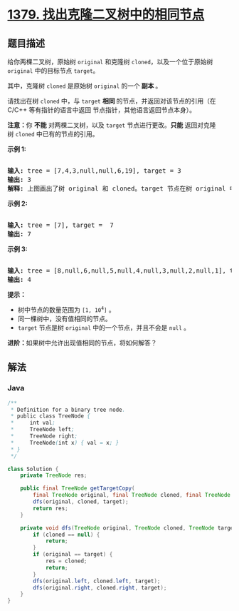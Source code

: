 # [1379. 找出克隆二叉树中的相同节点](https://leetcode.cn/problems/find-a-corresponding-node-of-a-binary-tree-in-a-clone-of-that-tree)

## 题目描述

<p>给你两棵二叉树，原始树 <code>original</code> 和克隆树 <code>cloned</code>，以及一个位于原始树 <code>original</code>&nbsp;中的目标节点&nbsp;<code>target</code>。</p>

<p>其中，克隆树 <code>cloned</code>&nbsp;是原始树 <code>original</code>&nbsp;的一个<strong> 副本 </strong>。</p>

<p>请找出在树&nbsp;<code>cloned</code>&nbsp;中，与&nbsp;<code>target</code>&nbsp;<strong>相同&nbsp;</strong>的节点，并返回对该节点的引用（在 C/C++ 等有指针的语言中返回 节点指针，其他语言返回节点本身）。</p>

<p><strong>注意：</strong>你 <strong>不能</strong> 对两棵二叉树，以及 <code>target</code>&nbsp;节点进行更改。<strong>只能</strong> 返回对克隆树&nbsp;<code>cloned</code>&nbsp;中已有的节点的引用。</p>

<ul>
</ul>

<ul>
</ul>

<p><strong>示例 1:</strong></p>

<p><img alt="" src="https://fastly.jsdelivr.net/gh/doocs/leetcode@main/solution/1300-1399/1379.Find%20a%20Corresponding%20Node%20of%20a%20Binary%20Tree%20in%20a%20Clone%20of%20That%20Tree/images/e1.png" /></p>

<pre>
<strong>输入:</strong> tree = [7,4,3,null,null,6,19], target = 3
<strong>输出:</strong> 3
<strong>解释:</strong> 上图画出了树 original 和 cloned。target 节点在树 original 中，用绿色标记。答案是树 cloned 中的黄颜色的节点（其他示例类似）。</pre>

<p><strong>示例 2:</strong></p>

<p><img alt="" src="https://fastly.jsdelivr.net/gh/doocs/leetcode@main/solution/1300-1399/1379.Find%20a%20Corresponding%20Node%20of%20a%20Binary%20Tree%20in%20a%20Clone%20of%20That%20Tree/images/e2.png" /></p>

<pre>
<strong>输入:</strong> tree = [7], target =  7
<strong>输出:</strong> 7
</pre>

<p><strong>示例 3:</strong></p>

<p><img alt="" src="https://fastly.jsdelivr.net/gh/doocs/leetcode@main/solution/1300-1399/1379.Find%20a%20Corresponding%20Node%20of%20a%20Binary%20Tree%20in%20a%20Clone%20of%20That%20Tree/images/e3.png" /></p>

<pre>
<strong>输入:</strong> tree = [8,null,6,null,5,null,4,null,3,null,2,null,1], target = 4
<strong>输出:</strong> 4
</pre>

<p><strong>提示：</strong></p>

<ul>
	<li>树中节点的数量范围为<meta charset="UTF-8" />&nbsp;<code>[1, 10<sup>4</sup>]</code>&nbsp;。</li>
	<li>同一棵树中，没有值相同的节点。</li>
	<li><code>target</code>&nbsp;节点是树&nbsp;<code>original</code>&nbsp;中的一个节点，并且不会是&nbsp;<code>null</code>&nbsp;。</li>
</ul>

<p><strong>进阶：</strong>如果树中允许出现值相同的节点，将如何解答？</p>

## 解法

### **Java**

```java
/**
 * Definition for a binary tree node.
 * public class TreeNode {
 *     int val;
 *     TreeNode left;
 *     TreeNode right;
 *     TreeNode(int x) { val = x; }
 * }
 */

class Solution {
    private TreeNode res;

    public final TreeNode getTargetCopy(
        final TreeNode original, final TreeNode cloned, final TreeNode target) {
        dfs(original, cloned, target);
        return res;
    }

    private void dfs(TreeNode original, TreeNode cloned, TreeNode target) {
        if (cloned == null) {
            return;
        }
        if (original == target) {
            res = cloned;
            return;
        }
        dfs(original.left, cloned.left, target);
        dfs(original.right, cloned.right, target);
    }
}
```
